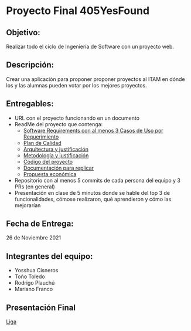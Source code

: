 # Proyecto Final 405YesFound

## Objetivo: 
Realizar todo el ciclo de Ingeniería de Software con un proyecto web.

## Descripción:
Crear una aplicación para proponer proponer proyectos al ITAM en dónde los y las alumnas pueden votar por los mejores proyectos.

## Entregables:
- URL con el proyecto funcionando en un documento 
- ReadMe del proyecto que contenga:
  - [Software Requirements con al menos 3 Casos de Uso por Requerimiento](SRS.md)
  - [Plan de Calidad](PlanDeCalidad.md)
  - [Arquitectura y justificación](JustificaciónArquitectura.md)
  - [Metodología y justificación](JustificaciónMetodología.md)
  - [Código del proyecto]()
  - [Documentación para replicar](DocumentaciónParaReplicar.md)
  - [Propuesta económica]()
- Repositorio con al menos 5 commits de cada persona del equipo y 3 PRs (en general)
- Presentación en clase de 5 minutos donde se hable del top 3 de funcionalidades, cómose realizaron, qué aprendieron y cómo las mejorarían

## Fecha de Entrega:
26 de Noviembre 2021

## Integrantes del equipo:
* Yosshua Cisneros
* Toño Toledo
* Rodrigo Plauchú
* Mariano Franco

## Presentación Final
[Liga](https://docs.google.com/presentation/d/1mjgdTbOKHpa2LORGZjDBgDEZljwCRDfVYexx7r5KZIM/edit?usp=sharing)
